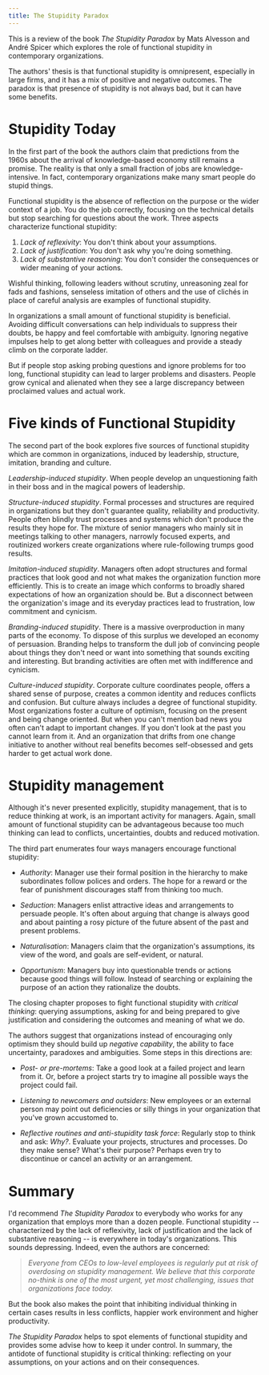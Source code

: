 ```yaml
---
title: The Stupidity Paradox
---
```


This is a review of the book _The Stupidity Paradox_ by Mats Alvesson and
André Spicer which explores the role of functional stupidity in contemporary
organizations.

The authors' thesis is that functional stupidity is omnipresent, especially in
large firms, and it has a mix of positive and negative outcomes.  The paradox
is that presence of stupidity is not always bad, but it can have some benefits.

# Stupidity Today

In the first part of the book the authors claim that predictions from the 1960s
about the arrival of knowledge-based economy still remains a promise.  The
reality is that only a small fraction of jobs are knowledge-intensive.  In
fact, contemporary organizations make many smart people do stupid things.

Functional stupidity is the absence of reflection on the purpose or the wider
context of a job.  You do the job correctly, focusing on the technical details
but stop searching for questions about the work.  Three aspects characterize
functional stupidity:

1. _Lack of reflexivity_: You don't think about your assumptions.
1. _Lack of justification_: You don't ask why you're doing something.
1. _Lack of substantive reasoning_: You don't consider the consequences or
   wider meaning of your actions.

Wishful thinking, following leaders without scrutiny, unreasoning zeal for fads
and fashions, senseless imitation of others and the use of clichés in place of
careful analysis are examples of functional stupidity.

In organizations a small amount of functional stupidity is beneficial.
Avoiding difficult conversations can help individuals to suppress their doubts,
be happy and feel comfortable with ambiguity.  Ignoring negative impulses help
to get along better with colleagues and provide a steady climb on the corporate
ladder.

But if people stop asking probing questions and ignore problems for too long,
functional stupidity can lead to larger problems and disasters.  People grow
cynical and alienated when they see a large discrepancy between proclaimed
values and actual work.

# Five kinds of Functional Stupidity

The second part of the book explores five sources of functional stupidity which
are common in organizations, induced by leadership, structure, imitation,
branding and culture.

_Leadership-induced stupidity_. When people develop an unquestioning faith in
their boss and in the magical powers of leadership.

_Structure-induced stupidity_.  Formal processes and structures are required in
organizations but they don't guarantee quality, reliability and productivity.
People often blindly trust processes and systems which don't produce the
results they hope for.  The mixture of senior managers who mainly sit in
meetings talking to other managers, narrowly focused experts, and routinized
workers create organizations where rule-following trumps good results.

_Imitation-induced stupidity_.  Managers often adopt structures and formal
practices that look good and not what makes the organization function more
efficiently.  This is to create an image which conforms to broadly shared
expectations of how an organization should be.  But a disconnect between the
organization's image and its everyday practices lead to frustration, low
commitment and cynicism.

_Branding-induced stupidity_.  There is a massive overproduction in many parts
of the economy.  To dispose of this surplus we developed an economy of
persuasion.  Branding helps to transform the dull job of convincing people
about things they don't need or want into something that sounds exciting and
interesting.  But branding activities are often met with indifference and
cynicism.

_Culture-induced stupidity_.  Corporate culture coordinates people, offers a
shared sense of purpose, creates a common identity and reduces conflicts and
confusion.  But culture always includes a degree of functional stupidity.  Most
organizations foster a culture of optimism, focusing on the present and being
change oriented.  But when you can't mention bad news you often can't adapt to
important changes.  If you don't look at the past you cannot learn from it. And
an organization that drifts from one change initiative to another without real
benefits becomes self-obsessed and gets harder to get actual work done.

# Stupidity management

Although it's never presented explicitly, stupidity management, that is to
reduce thinking at work, is an important activity for managers. Again, small
amount of functional stupidity can be advantageous because too much thinking
can lead to conflicts, uncertainties, doubts and reduced motivation.

The third part enumerates four ways managers encourage functional stupidity:

* _Authority_: Manager use their formal position in the hierarchy to make
  subordinates follow polices and orders.  The hope for a reward or the fear of
  punishment discourages staff from thinking too much.

* _Seduction_: Managers enlist attractive ideas and arrangements to persuade
  people. It's often about arguing that change is always good and about
  painting a rosy picture of the future absent of the past and present
  problems.

* _Naturalisation_: Managers claim that the organization's assumptions, its
  view of the word, and goals are self-evident, or natural.

* _Opportunism_: Managers buy into questionable trends or actions because good
  things will follow.  Instead of searching or explaining the purpose of an
  action they rationalize the doubts.

The closing chapter proposes to fight functional stupidity with _critical
thinking_: querying assumptions, asking for and being prepared to give
justification and considering the outcomes and meaning of what we do.

The authors suggest that organizations instead of encouraging only optimism
they should build up _negative capability_, the ability to face uncertainty,
paradoxes and ambiguities.  Some steps in this directions are:

* _Post- or pre-mortems_: Take a good look at a failed project and learn from
  it.  Or, before a project starts try to imagine all possible ways the project
  could fail.

* *Listening to newcomers and outsiders*: New employees or an external person
  may point out deficiencies or silly things in your organization that you've
  grown accustomed to.

* *Reflective routines and anti-stupidity task force*: Regularly stop to think
  and ask: _Why?_.  Evaluate your projects, structures and processes. Do they
  make sense? What's their purpose? Perhaps even try to discontinue or cancel
  an activity or an arrangement.

# Summary

I'd recommend _The Stupidity Paradox_ to everybody who works for any
organization that employs more than a dozen people.  Functional stupidity --
characterized by the lack of reflexivity,  lack of justification and the lack
of substantive reasoning -- is everywhere in today's organizations.  This
sounds depressing.  Indeed, even the authors are concerned:

> _Everyone from CEOs to low-level employees is regularly put at risk of
> overdosing on stupidity management.  We believe  that this corporate no-think
> is one of the most urgent, yet most challenging, issues that organizations
> face today._

But the book also makes the point that inhibiting individual thinking in
certain cases results in less conflicts, happier work environment and higher
productivity.

_The Stupidity Paradox_ helps to spot elements of functional stupidity and
provides some advise how to keep it under control.  In summary, the antidote of
functional stupidity is critical thinking: reflecting on your assumptions, on
your actions and on their consequences.
